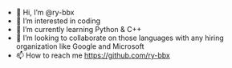 - 👋 Hi, I’m @ry-bbx
- 👀 I’m interested in coding
- 🌱 I’m currently learning Python & C++
- 💞️ I’m looking to collaborate on those languages with any hiring organization like Google and Microsoft
- 📫 How to reach me https://github.com/ry-bbx

<!---
ry-bbx/ry-bbx is a ✨ special ✨ repository because its `README.md` (this file) appears on your GitHub profile.
You can click the Preview link to take a look at your changes.
--->
